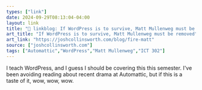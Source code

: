 ```yaml
---
types: ["link"]
date: 2024-09-29T08:13:04-04:00
layout: link
title: "🔗 linkblog: If WordPress is to survive, Matt Mullenweg must be removed'"
art_title: "If WordPress is to survive, Matt Mullenweg must be removed"
art_link: "https://joshcollinsworth.com/blog/fire-matt"
source: ["joshcollinsworth.com"]
tags: ["Automattic","WordPress","Matt Mullenweg","ICT 302"]
---
```

I teach WordPress, and I guess I should be covering this this semester. I've been avoiding reading about recent drama at Automattic, but if this is a taste of it, wow, wow, wow.
